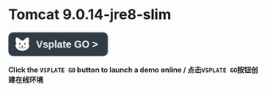 # Tomcat 9.0.14-jre8-slim

<a href="https://www.vsplate.com/?docker-compose=https://github.com/vsplate/dcenvs/tomcat/9.0.14-jre8-slim"><img alt="VSPLATE GO" src="https://raw.githubusercontent.com/vsplate/images/master/vsgo_btn.png" width="200px"></a>

**Click the `VSPLATE GO` button to launch a demo online / 点击`VSPLATE GO`按钮创建在线环境**